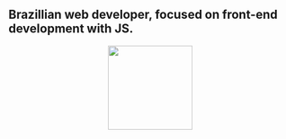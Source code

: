 
 ## Brazillian web developer, focused on front-end development with JS.

<div align="center">
  <a href="https://github.com/gabrielxavier7">
  <img height="150em" src="https://github-readme-stats-sigma-five.vercel.app/api?username=gabrielxavier7&show_icons=true&theme=dark&include_all_commits=true&count_private=true"/>
<div>

